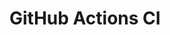 # GitHub Actions CI



























































































































































































































































































































































































































































































































































































































































































































































































































































































































































































































































































































































































































































































































































































































































































































































































































































































































































































































































































































































































































































































































































































































































































































































































































































































































































































































































































































































































































































































































































































































































































































































































































































































































































































































































































































































